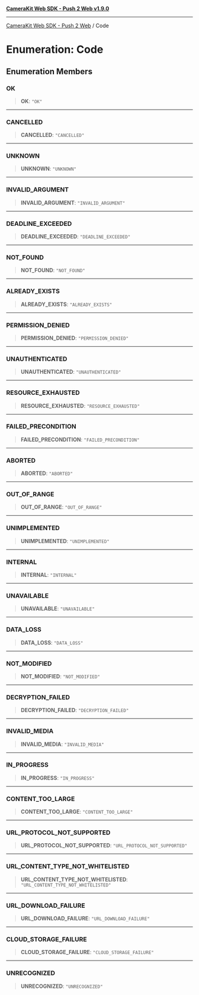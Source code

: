 [**CameraKit Web SDK - Push 2 Web v1.9.0**](../README.md)

***

[CameraKit Web SDK - Push 2 Web](../globals.md) / Code

# Enumeration: Code

## Enumeration Members

### OK

> **OK**: `"OK"`

***

### CANCELLED

> **CANCELLED**: `"CANCELLED"`

***

### UNKNOWN

> **UNKNOWN**: `"UNKNOWN"`

***

### INVALID\_ARGUMENT

> **INVALID\_ARGUMENT**: `"INVALID_ARGUMENT"`

***

### DEADLINE\_EXCEEDED

> **DEADLINE\_EXCEEDED**: `"DEADLINE_EXCEEDED"`

***

### NOT\_FOUND

> **NOT\_FOUND**: `"NOT_FOUND"`

***

### ALREADY\_EXISTS

> **ALREADY\_EXISTS**: `"ALREADY_EXISTS"`

***

### PERMISSION\_DENIED

> **PERMISSION\_DENIED**: `"PERMISSION_DENIED"`

***

### UNAUTHENTICATED

> **UNAUTHENTICATED**: `"UNAUTHENTICATED"`

***

### RESOURCE\_EXHAUSTED

> **RESOURCE\_EXHAUSTED**: `"RESOURCE_EXHAUSTED"`

***

### FAILED\_PRECONDITION

> **FAILED\_PRECONDITION**: `"FAILED_PRECONDITION"`

***

### ABORTED

> **ABORTED**: `"ABORTED"`

***

### OUT\_OF\_RANGE

> **OUT\_OF\_RANGE**: `"OUT_OF_RANGE"`

***

### UNIMPLEMENTED

> **UNIMPLEMENTED**: `"UNIMPLEMENTED"`

***

### INTERNAL

> **INTERNAL**: `"INTERNAL"`

***

### UNAVAILABLE

> **UNAVAILABLE**: `"UNAVAILABLE"`

***

### DATA\_LOSS

> **DATA\_LOSS**: `"DATA_LOSS"`

***

### NOT\_MODIFIED

> **NOT\_MODIFIED**: `"NOT_MODIFIED"`

***

### DECRYPTION\_FAILED

> **DECRYPTION\_FAILED**: `"DECRYPTION_FAILED"`

***

### INVALID\_MEDIA

> **INVALID\_MEDIA**: `"INVALID_MEDIA"`

***

### IN\_PROGRESS

> **IN\_PROGRESS**: `"IN_PROGRESS"`

***

### CONTENT\_TOO\_LARGE

> **CONTENT\_TOO\_LARGE**: `"CONTENT_TOO_LARGE"`

***

### URL\_PROTOCOL\_NOT\_SUPPORTED

> **URL\_PROTOCOL\_NOT\_SUPPORTED**: `"URL_PROTOCOL_NOT_SUPPORTED"`

***

### URL\_CONTENT\_TYPE\_NOT\_WHITELISTED

> **URL\_CONTENT\_TYPE\_NOT\_WHITELISTED**: `"URL_CONTENT_TYPE_NOT_WHITELISTED"`

***

### URL\_DOWNLOAD\_FAILURE

> **URL\_DOWNLOAD\_FAILURE**: `"URL_DOWNLOAD_FAILURE"`

***

### CLOUD\_STORAGE\_FAILURE

> **CLOUD\_STORAGE\_FAILURE**: `"CLOUD_STORAGE_FAILURE"`

***

### UNRECOGNIZED

> **UNRECOGNIZED**: `"UNRECOGNIZED"`
